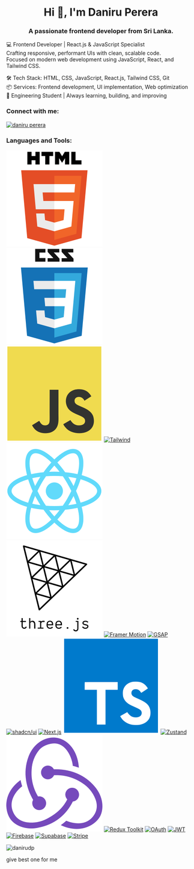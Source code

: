 <h1 align="center">Hi 👋, I'm Daniru Perera</h1>
<h3 align="center">A passionate frontend developer from Sri Lanka.</h3>

💻 Frontend Developer | React.js & JavaScript Specialist <br>
Crafting responsive, performant UIs with clean, scalable code. <br>
Focused on modern web development using JavaScript, React, and Tailwind CSS. <br>

🛠️ Tech Stack: HTML, CSS, JavaScript, React.js, Tailwind CSS, Git <br>
📦 Services: Frontend development, UI implementation, Web optimization <br>
📍 Engineering Student | Always learning, building, and improving <br>


<h3 align="left">Connect with me:</h3>
<p align="left">
<a href="https://linkedin.com/in/daniru perera" target="blank"><img align="center" src="https://raw.githubusercontent.com/rahuldkjain/github-profile-readme-generator/master/src/images/icons/Social/linked-in-alt.svg" alt="daniru perera" height="30" width="40" /></a>
</p>

<h3 align="left">Languages and Tools:</h3>
<p align="left">
<!-- Frontend Tech Stack Icons -->

[![HTML5](https://raw.githubusercontent.com/devicons/devicon/master/icons/html5/html5-original-wordmark.svg)](https://developer.mozilla.org/en-US/docs/Web/HTML)
[![CSS3](https://raw.githubusercontent.com/devicons/devicon/master/icons/css3/css3-original-wordmark.svg)](https://developer.mozilla.org/en-US/docs/Web/CSS)
[![JavaScript](https://raw.githubusercontent.com/devicons/devicon/master/icons/javascript/javascript-original.svg)](https://developer.mozilla.org/en-US/docs/Web/JavaScript)
[![Tailwind](https://www.vectorlogo.zone/logos/tailwindcss/tailwindcss-icon.svg)](https://tailwindcss.com/)
[![React](https://raw.githubusercontent.com/devicons/devicon/master/icons/react/react-original.svg)](https://reactjs.org/)
[![Three.js](https://raw.githubusercontent.com/devicons/devicon/master/icons/threejs/threejs-original-wordmark.svg)](https://threejs.org/)
[![Framer Motion](https://seeklogo.com/images/F/framer-motion-logo-DA1E33CAA1-seeklogo.com.png)](https://www.framer.com/motion/)
[![GSAP](https://raw.githubusercontent.com/gsap-brand/GSAP-logos/master/PNG/GSAP-Green.png)](https://greensock.com/gsap/)
[![shadcn/ui](https://avatars.githubusercontent.com/u/139895814?s=200&v=4)](https://ui.shadcn.com/)
[![Next.js](https://cdn.worldvectorlogo.com/logos/nextjs-2.svg)](https://nextjs.org/)
[![TypeScript](https://raw.githubusercontent.com/devicons/devicon/master/icons/typescript/typescript-original.svg)](https://www.typescriptlang.org/)
[![Zustand](https://avatars.githubusercontent.com/u/72518640?s=200&v=4)](https://github.com/pmndrs/zustand)
[![Redux](https://raw.githubusercontent.com/devicons/devicon/master/icons/redux/redux-original.svg)](https://redux.js.org/)
[![Redux Toolkit](https://redux-toolkit.js.org/img/redux.svg)](https://redux-toolkit.js.org/)
[![OAuth](https://avatars.githubusercontent.com/u/6471485?s=200&v=4)](https://oauth.net/)
[![JWT](https://jwt.io/img/pic_logo.svg)](https://jwt.io/)
[![Firebase](https://www.vectorlogo.zone/logos/firebase/firebase-icon.svg)](https://firebase.google.com/)
[![Supabase](https://avatars.githubusercontent.com/u/54469796?s=200&v=4)](https://supabase.com/)
[![Stripe](https://raw.githubusercontent.com/stripe/stripe-media/master/logo.svg)](https://stripe.com/)

</p>


<p><img align="center" src="https://github-readme-stats.vercel.app/api/top-langs?username=danirudp&show_icons=true&theme=dark&locale=en&layout=compact" alt="danirudp" /></p>
give best one for me 
